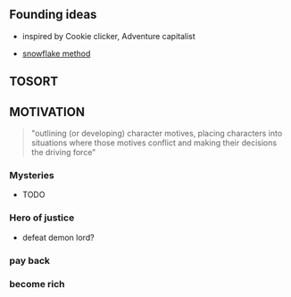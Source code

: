 

## Founding ideas
* inspired by Cookie clicker, Adventure capitalist

* [snowflake method](./NOTES--scenario--snowflake.md)



## TOSORT

## MOTIVATION
> "outlining (or developing) character motives, placing characters into situations where those motives conflict and making their decisions the driving force"


### Mysteries
- TODO

### Hero of justice
- defeat demon lord?

### pay back


### become rich

